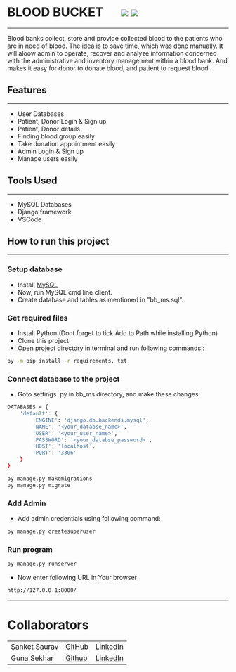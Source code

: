 # BLOOD BUCKET &nbsp;&nbsp;&nbsp;&nbsp;&nbsp;[![](https://img.shields.io/badge/database-MySQL-blue.svg)](https://www.python.org/downloads/) [![](https://img.shields.io/badge/framework-Django-darkgreen.svg)](https://www.djangoproject.com/download/) 

-----
Blood banks collect, store and provide collected blood to the patients who are in need of blood. The idea is to save time, which was done manually. It will aloow admin to operate, recover and analyze information concerned with the administrative and inventory management within a blood bank. And makes it easy for donor to donate blood, and patient to request blood.

## Features
---
- User Databases
- Patient, Donor Login & Sign up
- Patient, Donor details
- Finding blood group easily
- Take donation appointment easily
- Admin Login & Sign up
- Manage users easily

## Tools Used
---
- MySQL Databases
- Django framework
- VSCode

## How to run this project
---
### Setup database
- Install [MySQL](https://dev.mysql.com/downloads/installer/)
- Now, run MySQL cmd line client.
- Create database and tables as mentioned in "bb_ms.sql".
### Get required files
- Install Python (Dont forget to tick Add to Path while installing Python)
- Clone this project
- Open project directory in terminal and run following commands :
```sh
py -m pip install -r requirements. txt
```
### Connect database to the project
- Goto settings .py in bb_ms directory, and make these changes:
```sh
DATABASES = {
    'default': {
        'ENGINE': 'django.db.backends.mysql',
        'NAME': '<your_databse_name>',
        'USER': '<your_user_name>',
        'PASSWORD': '<your_databse_password>',
        'HOST': 'localhost',
        'PORT': '3306'
    }
}
```
```sh
py manage.py makemigrations
py manage.py migrate
```
### Add Admin
- Add admin credentials using following command:
```sh
py manage.py createsuperuser
```

### Run program
```sh
py manage.py runserver
```
- Now enter following URL in Your browser
```sh
http://127.0.0.1:8000/
```
---
# Collaborators
  | |  |  |
  | ------------- | ------------- | ------------- |
  | Sanket Saurav |[GitHub](https://github.com/sanketsaurav2411) | [LinkedIn](https://www.linkedin.com/in/sanket-saurav-19621a17a/) | 
  | Guna Sekhar | [Github](https://github.com/GunaSekar02) | [LinkedIn](https://www.linkedin.com/in/s-guna-sekhar-babu-b910271bb)
